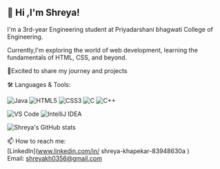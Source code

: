 ## 👋 Hi ,I'm Shreya!
I'm a 3rd-year Engineering student at Priyadarshani bhagwati College of Engineering.

Currently,I'm exploring the world of web development, learning the fundamentals of HTML, CSS, and beyond.

🚀Excited to share my journey and projects

🛠️ Languages & Tools:

![Java](https://img.shields.io/badge/-Java-007396?style=flat&logo=java&logoColor=white)
![HTML5](https://img.shields.io/badge/-HTML5-E34F26?style=flat&logo=html5&logoColor=white)
![CSS3](https://img.shields.io/badge/-CSS3-1572B6?style=flat&logo=css3&logoColor=white)
![C](https://img.shields.io/badge/-C-00599C?style=flat&logo=c&logoColor=white)
![C++](https://img.shields.io/badge/-C++-00599C?style=flat&logo=cplusplus&logoColor=white)

![VS Code](https://img.shields.io/badge/-VSCode-007ACC?style=flat&logo=visual-studio-code&logoColor=white)
![IntelliJ IDEA](https://img.shields.io/badge/-IntelliJ%20IDEA-000000?style=flat&logo=intellij-idea&logoColor=white)

![Shreya's GitHub stats](https://github-readme-stats.vercel.app/api?username=Shreyakh0356&show_icons=true&theme=radical)

📫 How to reach me:  
[LinkedIn](www.linkedin.com/in/
shreya-khapekar-83948630a
)  
Email: shreyakh0356@gmail.com

<!--
**Shreyakh0356/Shreyakh0356** is a ✨ _special_ ✨ repository because its `README.md` (this file) appears on your GitHub profile.

Here are some ideas to get you started:

- 🔭 I’m currently working on ...
- 🌱 I’m currently learning ...
- 👯 I’m looking to collaborate on ...
- 🤔 I’m looking for help with ...
- 💬 Ask me about ...
- 📫 How to reach me: ...
- 😄 Pronouns: ...
- ⚡ Fun fact: ...
-->
